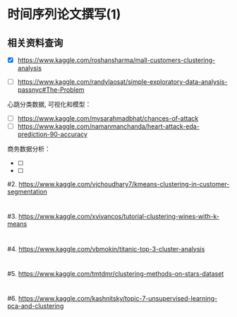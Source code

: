 # 时间序列论文撰写(1)

## 相关资料查询

- [x] https://www.kaggle.com/roshansharma/mall-customers-clustering-analysis

- [ ] https://www.kaggle.com/randylaosat/simple-exploratory-data-analysis-passnyc#The-Problem

心跳分类数据, 可视化和模型：

- [ ] https://www.kaggle.com/mysarahmadbhat/chances-of-attack
- [ ] https://www.kaggle.com/namanmanchanda/heart-attack-eda-prediction-90-accuracy

商务数据分析：

- [ ] 
- [ ] 

#2. https://www.kaggle.com/vjchoudhary7/kmeans-clustering-in-customer-segmentation
#
#3. https://www.kaggle.com/xvivancos/tutorial-clustering-wines-with-k-means
#
#4. https://www.kaggle.com/vbmokin/titanic-top-3-cluster-analysis
#
#5. https://www.kaggle.com/tmtdmr/clustering-methods-on-stars-dataset
#
#6. https://www.kaggle.com/kashnitsky/topic-7-unsupervised-learning-pca-and-clustering
#

